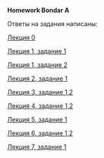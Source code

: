 **Homework Bondar A**

Ответы на задания написаны:

[Лекция 0](https://github.com/BNastya8/System_analysis/blob/main/%D0%B3%D0%BB%D0%BE%D1%81%D1%81%D0%B0%D1%80%D0%B8%D1%8F_%D0%91%D0%BE%D0%BD%D0%B4%D0%B0%D1%80%D1%8C_%D0%90.xlsx)

[Лекция 1, задание 1](https://github.com/BNastya8/System_analysis/blob/main/lecture_1.task_1.ipynb)

[Лекция 1, задание 2](https://github.com/BNastya8/System_analysis/blob/main/lecture_1.task_2.ipynb)

[Лекция 2, задание 1](https://github.com/BNastya8/System_analysis/blob/main/%D0%BB%D0%B5%D0%BA%D1%86%D0%B8%D1%8F%202%2C%20%D0%B7%D0%B0%D0%B4%D0%B0%D0%BD%D0%B8%D0%B5%201.docx)

[Лекция 3, задание 1,2](https://github.com/BNastya8/System_analysis/blob/main/%D0%BB%D0%B5%D0%BA%D1%86%D0%B8%D1%8F_3%2C%20_%D0%B7%D0%B0%D0%B4%D0%B0%D0%BD%D0%B8%D1%8F_1%2C2_%D0%91%D0%BE%D0%BD%D0%B4%D0%B0%D1%80%D1%8C_%D0%90.docx)

[Лекция 4, задание 1,2](https://github.com/BNastya8/System_analysis/blob/main/%D0%BB%D0%B5%D0%BA%D1%86%D0%B8%D1%8F_4%2C%20_%D0%B7%D0%B0%D0%B4%D0%B0%D0%BD%D0%B8%D1%8F_1%2C2_%D0%91%D0%BE%D0%BD%D0%B4%D0%B0%D1%80%D1%8C_%D0%90.docx)

[Лекция 5, задание 1](https://github.com/BNastya8/System_analysis/tree/main/%D0%BB%D0%B5%D0%BA%D1%86%D0%B8%D1%8F_5%2C_%D0%B7%D0%B0%D0%B4%D0%B0%D0%BD%D0%B8%D0%B5_1_%D0%91%D0%BE%D0%BD%D0%B4%D0%B0%D1%80%D1%8C_%D0%90)

[Лекция 6, задание 1,2](https://github.com/BNastya8/System_analysis/tree/main/%D0%BB%D0%B5%D0%BA%D1%86%D0%B8%D1%8F_6%2C_%D0%B7%D0%B0%D0%B4%D0%B0%D0%BD%D0%B8%D0%B5_1%2C2_%D0%91%D0%BE%D0%BD%D0%B4%D0%B0%D1%80%D1%8C_%D0%90)

[Лекция 7, задание 1](https://github.com/BNastya8/System_analysis/tree/main/%D0%BB%D0%B5%D0%BA%D1%86%D0%B8%D1%8F_7%2C_%D0%B7%D0%B0%D0%B4%D0%B0%D0%BD%D0%B8%D0%B5_1_%D0%91%D0%BE%D0%BD%D0%B4%D0%B0%D1%80%D1%8C_%D0%90)
